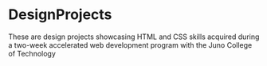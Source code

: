 # DesignProjects

These are design projects showcasing HTML and CSS skills acquired during a two-week accelerated web development program with the Juno College of Technology
